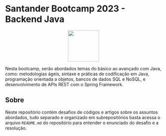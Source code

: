 # Santander Bootcamp 2023 - Backend Java  

<div align="center">
<img src="https://github.com/thierrysm/bootcamp-dio-santander-2023-backend-java/assets/111782510/2304ec3e-f1e4-4397-95ec-48285b9e6d6c.png" width="100" />
<br>
</div>



Nesta bootcamp, serão abordados temas do básico ao avançado com Java, como: metodologias ágeis, sintaxe e práticas de codificação em Java, programação orientada a objetos, bancos de dados SQL e NoSQL, e desenvolvimento de APIs REST com o Spring Framework.

## Sobre
Neste repositório contém desafios de códigos e artigos sobre os assuntos abordados, tudo separado e organizado em subrepositórios basta acessa o arquivo `README.md` do repositório para entender o enunciado do desafio e a resolução.